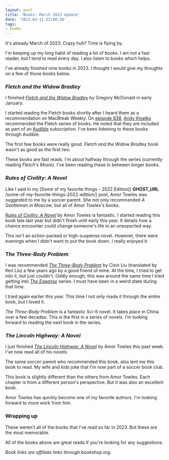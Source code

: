 ```yaml
---
layout: post
title: 'Books: March 2023 Update'
date: '2023-03-11 22:00:30'
tags:
- books
---
```


It's already March of 2023. Crazy huh? Time is flying by.

I'm keeping up my long habit of reading a lot of books. I am not a fast reader, but I tend to read every day. I also listen to books which helps.

I've already finished nine books in 2023. I thought I would give my thoughts on a few of those books below.

### _Fletch and the Widow Bradley_

I finished _[Fletch and the Widow Bradley](https://bookshop.org/a/92026/9781538541951)_ by Gregory McDonald in early January.

I started reading the Fletch books shortly after I heard them as a recommendation on MacBreak Weekly. On [episode 838](https://twit.tv/shows/macbreak-weekly/episodes/838?autostart=false), [Andy Ihnatko](https://en.wikipedia.org/wiki/Andy_Ihnatko) recommended the Fletch series of books. He noted that they are included as part of an [Audible](https://www.audible.com) subscription. I've been listening to these books through Audible.

The first few books were really good. _Fletch and the Widow Bradley_ book wasn't as good as the first two.

These books are fast reads. I'm about halfway through the series (currently reading _Fletch's Moxie_). I've been reading these in between longer books.

### _Rules of Civility: A Novel_

Like I said in my [Some of my favorite things - 2022 Edition]( __GHOST_URL__ /some-of-my-favorite-things-2022-edition/) post, Amor Towles was suggested to me by a soccer parent. She not only recommended _A Gentleman in Moscow_, but all of Amor Towles's books.

[_Rules of Civility: A Novel_](https://bookshop.org/a/92026/9780143121169) by Amor Towles is fantastic. I started reading this book late last year but didn't finish until early this year. It details how a chance encounter could change someone's life in an unexpected way.

This isn't an action-packed or high-suspense novel. However, there were evenings when I didn't want to put the book down. I really enjoyed it.

### _The Three-Body Problem_

I was recommended _[The Three-Body Problem](https://bookshop.org/a/92026/9780765382030)_ by Cixin Liu (translated by Ken Liu) a few years ago by a good friend of mine. At the time, I tried to get into it, but just couldn't. Oddly enough, this was around the same time I tried getting into _[The Expanse](https://en.wikipedia.org/wiki/The_Expanse_(novel_series))_ series. I must have been in a weird state during that time.

I tried again earlier this year. This time I not only made it through the entire book, but I loved it.

_The Three-Body Problem_ is a fantastic Sci-fi novel. It takes place in China over a few decades. This is the first in a series of novels. I'm looking forward to reading the next book in the series.

### _The Lincoln Highway: A Novel_

I just finished [_The Lincoln Highway: A Novel_](https://bookshop.org/a/92026/9780735222359) by Amor Towles this past week. I've now read all of his novels.

The same soccer parent who recommended this book, also lent me this book to read. My wife and kids joke that I'm now part of a soccer book club.

This book is slightly different than the others from Amor Towles. Each chapter is from a different person's perspective. But it was also an excellent book.

Amor Towles has quickly become one of my favorite authors. I'm looking forward to more work from him.

### Wrapping up

These weren't all of the books that I've read so far in 2023. But these are the most memorable.

All of the books above are great reads if you're looking for any suggestions.

_Book links are affiliate links through bookshop.org._


